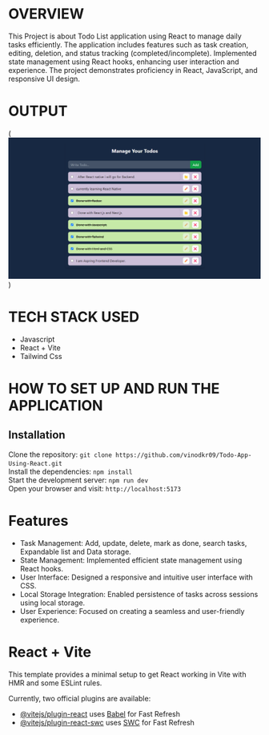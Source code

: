 # OVERVIEW

This Project is about Todo List application using React to manage daily tasks efficiently. The application includes features such as task creation, editing, deletion, and status tracking (completed/incomplete). Implemented state management using React hooks, enhancing user interaction and experience. The project demonstrates proficiency in React, JavaScript, and responsive UI design.

# OUTPUT

(![Output](<./src/assets/output img.png>))

# TECH STACK USED
- Javascript
- React + Vite
- Tailwind Css

# HOW TO SET UP AND RUN THE APPLICATION  <br/>

<h2>Installation</h2>

Clone the repository:   ``` git clone https://github.com/vinodkr09/Todo-App-Using-React.git  ``` <br/>
Install the dependencies:   ``` npm install ``` <br/>
Start the development server:   ``` npm run dev ``` <br/>
Open your browser and visit:   ``` http://localhost:5173 ``` <br/>


# Features

- Task Management: Add, update, delete, mark as done, search tasks, Expandable list and Data storage.
- State Management: Implemented efficient state management using React hooks.
- User Interface: Designed a responsive and intuitive user interface with CSS.
- Local Storage Integration: Enabled persistence of tasks across sessions using local storage.
- User Experience: Focused on creating a seamless and user-friendly experience.

# React + Vite

This template provides a minimal setup to get React working in Vite with HMR and some ESLint rules.

Currently, two official plugins are available:

- [@vitejs/plugin-react](https://github.com/vitejs/vite-plugin-react/blob/main/packages/plugin-react/README.md) uses [Babel](https://babeljs.io/) for Fast Refresh
- [@vitejs/plugin-react-swc](https://github.com/vitejs/vite-plugin-react-swc) uses [SWC](https://swc.rs/) for Fast Refresh
